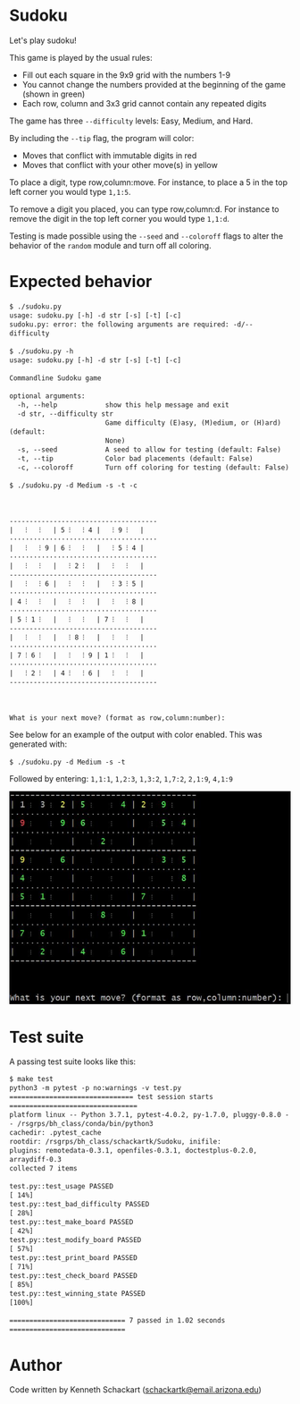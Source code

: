 # Sudoku

Let's play sudoku!

This game is played by the usual rules:
 * Fill out each square in the 9x9 grid with the numbers 1-9
 * You cannot change the numbers provided at the beginning of the game (shown in green)
 * Each row, column and 3x3 grid cannot contain any repeated digits

The game has three `--difficulty` levels: Easy, Medium, and Hard.

By including the `--tip` flag, the program will color:
 * Moves that conflict with immutable digits in red
 * Moves that conflict with your other move(s) in yellow
  
To place a digit, type row,column:move. For instance, to place a 5 in the top left corner you would type `1,1:5`.

To remove a digit you placed, you can type row,column:d. For instance to remove the digit in the top left corner you would type `1,1:d`.

Testing is made possible using the `--seed` and `--coloroff` flags to alter the behavior of the `random` module and turn off all coloring.

# Expected behavior

```
$ ./sudoku.py
usage: sudoku.py [-h] -d str [-s] [-t] [-c]
sudoku.py: error: the following arguments are required: -d/--difficulty

$ ./sudoku.py -h
usage: sudoku.py [-h] -d str [-s] [-t] [-c]

Commandline Sudoku game

optional arguments:
  -h, --help            show this help message and exit
  -d str, --difficulty str
                        Game difficulty (E)asy, (M)edium, or (H)ard) (default:
                        None)
  -s, --seed            A seed to allow for testing (default: False)
  -t, --tip             Color bad placements (default: False)
  -c, --coloroff        Turn off coloring for testing (default: False)
  
$ ./sudoku.py -d Medium -s -t -c



-------------------------------------
|   ⁝   ⁝   | 5 ⁝   ⁝ 4 |   ⁝ 9 ⁝   |
·····································
|   ⁝   ⁝ 9 | 6 ⁝   ⁝   |   ⁝ 5 ⁝ 4 |
·····································
|   ⁝   ⁝   |   ⁝ 2 ⁝   |   ⁝   ⁝   |
-------------------------------------
|   ⁝   ⁝ 6 |   ⁝   ⁝   |   ⁝ 3 ⁝ 5 |
·····································
| 4 ⁝   ⁝   |   ⁝   ⁝   |   ⁝   ⁝ 8 |
·····································
| 5 ⁝ 1 ⁝   |   ⁝   ⁝   | 7 ⁝   ⁝   |
-------------------------------------
|   ⁝   ⁝   |   ⁝ 8 ⁝   |   ⁝   ⁝   |
·····································
| 7 ⁝ 6 ⁝   |   ⁝   ⁝ 9 | 1 ⁝   ⁝   |
·····································
|   ⁝ 2 ⁝   | 4 ⁝   ⁝ 6 |   ⁝   ⁝   |
-------------------------------------



What is your next move? (format as row,column:number):
```
See below for an example of the output with color enabled. This was generated with:

`$ ./sudoku.py -d Medium -s -t`

Followed by entering: `1,1:1`, `1,2:3`, `1,3:2`, `1,7:2`, `2,1:9`, `4,1:9`

![image info](./colored_conflicts.JPG)

# Test suite
A passing test suite looks like this:
```
$ make test
python3 -m pytest -p no:warnings -v test.py
=============================== test session starts ================================
platform linux -- Python 3.7.1, pytest-4.0.2, py-1.7.0, pluggy-0.8.0 -- /rsgrps/bh_class/conda/bin/python3
cachedir: .pytest_cache
rootdir: /rsgrps/bh_class/schackartk/Sudoku, inifile:
plugins: remotedata-0.3.1, openfiles-0.3.1, doctestplus-0.2.0, arraydiff-0.3
collected 7 items

test.py::test_usage PASSED                                                   [ 14%]
test.py::test_bad_difficulty PASSED                                          [ 28%]
test.py::test_make_board PASSED                                              [ 42%]
test.py::test_modify_board PASSED                                            [ 57%]
test.py::test_print_board PASSED                                             [ 71%]
test.py::test_check_board PASSED                                             [ 85%]
test.py::test_winning_state PASSED                                           [100%]

============================= 7 passed in 1.02 seconds =============================
```
  
# Author
Code written by Kenneth Schackart (schackartk@email.arizona.edu)
